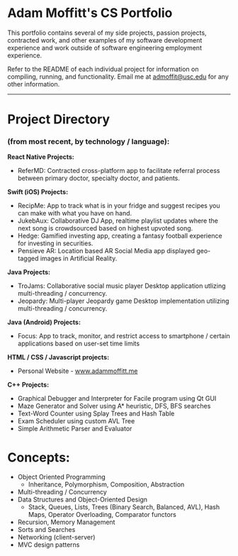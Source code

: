 # Adam Moffitt's CS Portfolio

This portfolio contains several of my side projects, passion projects, contracted work, and other examples of my software development experience and work outside of software engineering employment experience.

Refer to the README of each individual project for information on compiling, running, and functionality. Email me at admoffit@usc.edu for any other information.

----

# Project Directory 
### (from most recent, by technology / language):

__React Native Projects:__  
 - ReferMD: Contracted cross-platform app to facilitate referral process between primary doctor, specialty doctor, and patients. 
	
__Swift (iOS) Projects:__
 - RecipMe: App to track what is in your fridge and suggest recipes you can make with what you have on hand.   
 - JukebAux: Collaborative DJ App, realtime playlist updates where the next song is crowdsourced based on highest upvoted song.   
 - Hedge: Gamified investing app, creating a fantasy football experience for investing in securities.   
 - Pensieve AR: Location based AR Social Media app displayed geo-tagged images in Artificial Reality. 
	
__Java Projects:__
 - TroJams: Collaborative social music player Desktop application utlizing multi-threading / concurrency.  
 - Jeopardy: Multi-player Jeopardy game Desktop implementation utilizing multi-threading / concurrency.  

__Java (Android) Projects:__
 - Focus: App to track, monitor, and restrict access to smartphone / certain applications based on user-set time limits 
	
__HTML / CSS / Javascript projects:__
 - Personal Website - www.adammoffitt.me

__C++ Projects:__  
 - Graphical Debugger and Interpreter for Facile program using Qt GUI
 - Maze Generator and Solver using A* heuristic, DFS, BFS searches
 - Text-Word Counter using Splay Trees and Hash Table
 - Exam Scheduler using custom AVL Tree
 - Simple Arithmetic Parser and Evaluator

# Concepts:
  * Object Oriented Programming
      * Inheritance, Polymorphism, Composition, Abstraction
  * Multi-threading / Concurrency
  * Data Structures and Object-Oriented Design
      * Stack, Queues, Lists, Trees (Binary Search, Balanced, AVL), Hash Maps,
		Operator Overloading, Comparator functors  
  * Recursion, Memory Management  
  * Sorts and Searches  
  * Networking (client-server)
  * MVC design patterns
